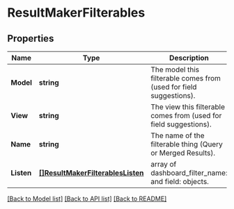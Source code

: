 # ResultMakerFilterables

## Properties

Name | Type | Description | Notes
------------ | ------------- | ------------- | -------------
**Model** | **string** | The model this filterable comes from (used for field suggestions). | [optional] [readonly] 
**View** | **string** | The view this filterable comes from (used for field suggestions). | [optional] [readonly] 
**Name** | **string** | The name of the filterable thing (Query or Merged Results). | [optional] [readonly] 
**Listen** | [**[]ResultMakerFilterablesListen**](ResultMakerFilterablesListen.md) | array of dashboard_filter_name: and field: objects. | [optional] [readonly] 

[[Back to Model list]](../README.md#documentation-for-models) [[Back to API list]](../README.md#documentation-for-api-endpoints) [[Back to README]](../README.md)


